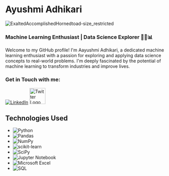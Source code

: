 # Ayushmi Adhikari

![ExaltedAccomplishedHornedtoad-size_restricted](https://github.com/Ayushmi-Adh/Ayushmi-Adh/assets/132826306/912a2b02-cb17-46a4-91c1-47604ca4473a)


### Machine Learning Enthusiast | Data Science Explorer 🐍🤖📊

Welcome to my GitHub profile! I'm Aayushmi Adhikari, a dedicated machine learning enthusiast with a passion for exploring and applying data science concepts to real-world problems.
I'm deeply fascinated by the potential of machine learning to transform industries and improve lives.

### Get in Touch with me:

[![LinkedIn](https://content.linkedin.com/content/dam/me/business/en-us/amp/brand-site/v2/bg/LI-Bug.svg.original.svg)](https://www.linkedin.com/in/ayushmi-adhikari-6b94b71a4/)   <a href="https://twitter.com/LenthusiastM">
  <img src="https://about.twitter.com/content/dam/about-twitter/x/brand-toolkit/logo-black.png.twimg.1920.png" alt="Twitter Logo" width="50" height="50">
</a>

## Technologies Used

- ![Python](https://img.shields.io/badge/-Python-black?style=for-the-badge&logo=python)
- ![Pandas](https://img.shields.io/badge/-Pandas-black?style=for-the-badge&logo=pandas)
- ![NumPy](https://img.shields.io/badge/-NumPy-black?style=for-the-badge&logo=numpy)
- ![scikit-learn](https://img.shields.io/badge/-scikit_learn-black?style=for-the-badge&logo=scikit-learn)
- ![SciPy](https://img.shields.io/badge/-SciPy-black?style=for-the-badge&logo=scipy)
- ![Jupyter Notebook](https://img.shields.io/badge/-Jupyter-black?style=for-the-badge&logo=jupyter)
- ![Microsoft Excel](https://img.shields.io/badge/-Excel-black?style=for-the-badge&logo=microsoft-excel)
- ![SQL](https://img.shields.io/badge/-SQL-black?style=for-the-badge&logo=sql)




<!---
Ayushmi-Adh/Ayushmi-Adh is a ✨ special ✨ repository because its `README.md` (this file) appears on your GitHub profile.
You can click the Preview link to take a look at your changes.
--->
